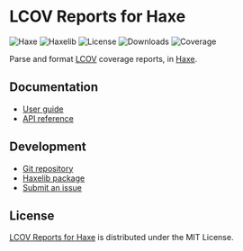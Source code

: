 # LCOV Reports for Haxe
![Haxe](https://badgen.net/badge/haxe/%3E%3D4.2.0/green) ![Haxelib](https://badgen.net/haxelib/v/lcov) ![License](https://badgen.net/haxelib/license/lcov) ![Downloads](https://badgen.net/haxelib/d/lcov) ![Coverage](https://badgen.net/codecov/c/github/cedx/lcov.hx)

Parse and format [LCOV](http://ltp.sourceforge.net/coverage/lcov.php) coverage reports, in [Haxe](https://haxe.org).

## Documentation
- [User guide](https://github.com/cedx/lcov.hx/wiki)
- [API reference](https://cedx.github.io/lcov.hx)

## Development
- [Git repository](https://github.com/cedx/lcov.hx)
- [Haxelib package](https://lib.haxe.org/p/lcov)
- [Submit an issue](https://github.com/cedx/lcov.hx/issues)

## License
[LCOV Reports for Haxe](https://github.com/cedx/lcov.hx) is distributed under the MIT License.
